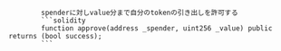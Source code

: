 
            spenderに対しvalue分まで自分のtokenの引き出しを許可する
            ```solidity
            function approve(address _spender, uint256 _value) public returns (bool success);
            ```